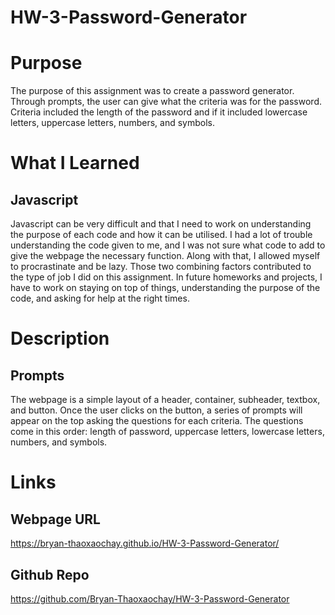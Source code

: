 # HW-3-Password-Generator

# Purpose

The purpose of this assignment was to create a password generator. Through prompts, the user can give what the criteria was for the password. Criteria included the length of the password and if it included lowercase letters, uppercase letters, numbers, and symbols.

# What I Learned

## Javascript

Javascript can be very difficult and that I need to work on understanding the purpose of each code and how it can be utilised. I had a lot of trouble understanding the code given to me, and I was not sure what code to add to give the webpage the necessary function. Along with that, I allowed myself to procrastinate and be lazy. Those two combining factors contributed to the type of job I did on this assignment. In future homeworks and projects, I have to work on staying on top of things, understanding the purpose of the code, and asking for help at the right times.

# Description

## Prompts

The webpage is a simple layout of a header, container, subheader, textbox, and button. Once the user clicks on the button, a series of prompts will appear on the top asking the questions for each criteria. The questions come in this order: length of password, uppercase letters, lowercase letters, numbers, and symbols.

# Links

## Webpage URL

https://bryan-thaoxaochay.github.io/HW-3-Password-Generator/

## Github Repo

https://github.com/Bryan-Thaoxaochay/HW-3-Password-Generator
